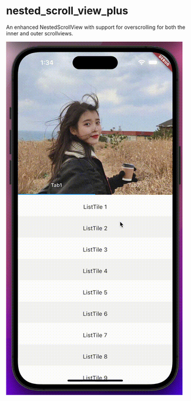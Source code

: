 # nested_scroll_view_plus

An enhanced NestedScrollView with support for overscrolling for both the inner and outer scrollviews.

![](demo.gif)